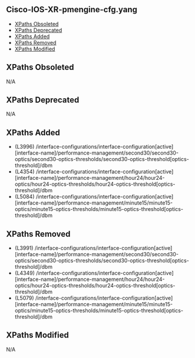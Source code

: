 ## Cisco-IOS-XR-pmengine-cfg.yang

- [XPaths Obsoleted](#xpaths-obsoleted)
- [XPaths Deprecated](#xpaths-deprecated)
- [XPaths Added](#xpaths-added)
- [XPaths Removed](#xpaths-removed)
- [XPaths Modified](#xpaths-modified)

## XPaths Obsoleted

N/A

## XPaths Deprecated

N/A

## XPaths Added

- (L3996)	/interface-configurations/interface-configuration[active][interface-name]/performance-management/second30/second30-optics/second30-optics-thresholds/second30-optics-threshold[optics-threshold]/dbm
- (L4354)	/interface-configurations/interface-configuration[active][interface-name]/performance-management/hour24/hour24-optics/hour24-optics-thresholds/hour24-optics-threshold[optics-threshold]/dbm
- (L5084)	/interface-configurations/interface-configuration[active][interface-name]/performance-management/minute15/minute15-optics/minute15-optics-thresholds/minute15-optics-threshold[optics-threshold]/dbm

## XPaths Removed

- (L3991)	/interface-configurations/interface-configuration[active][interface-name]/performance-management/second30/second30-optics/second30-optics-thresholds/second30-optics-threshold[optics-threshold]/dbm
- (L4349)	/interface-configurations/interface-configuration[active][interface-name]/performance-management/hour24/hour24-optics/hour24-optics-thresholds/hour24-optics-threshold[optics-threshold]/dbm
- (L5079)	/interface-configurations/interface-configuration[active][interface-name]/performance-management/minute15/minute15-optics/minute15-optics-thresholds/minute15-optics-threshold[optics-threshold]/dbm

## XPaths Modified

N/A


